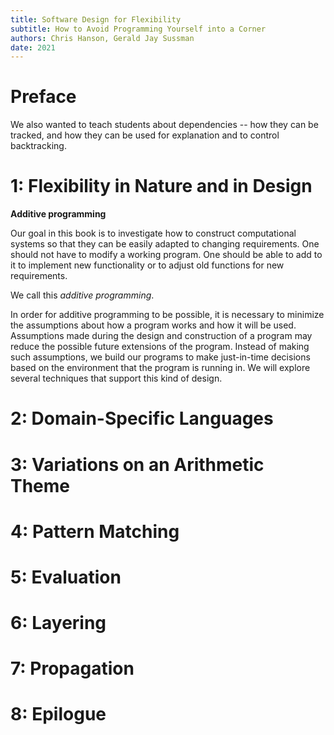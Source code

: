 ```yaml
---
title: Software Design for Flexibility
subtitle: How to Avoid Programming Yourself into a Corner
authors: Chris Hanson, Gerald Jay Sussman
date: 2021
---
```


# Preface

We also wanted to teach students about dependencies -- how they can be tracked,
and how they can be used for explanation and to control backtracking.

# 1: Flexibility in Nature and in Design

**Additive programming**

Our goal in this book is to investigate how to construct
computational systems so that they can be easily adapted to
changing requirements. One should not have to modify a working
program. One should be able to add to it to implement new
functionality or to adjust old functions for new requirements.

We call this *additive programming*.

In order for additive programming to be possible, it is necessary
to minimize the assumptions about how a program works and how
it will be used. Assumptions made during the design and
construction of a program may reduce the possible future
extensions of the program. Instead of making such assumptions, we
build our programs to make just-in-time decisions based on the
environment that the program is running in. We will explore several
techniques that support this kind of design.

# 2: Domain-Specific Languages

# 3: Variations on an Arithmetic Theme

# 4: Pattern Matching

# 5: Evaluation

# 6: Layering

# 7: Propagation

# 8: Epilogue
